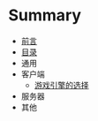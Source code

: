 # Summary

* [前言](README.md)
* [目录](jian-jie.md)
* 通用
* 客户端
	* [游戏引擎的选择](post/client/yin-qing-xuan-ze.md)
* 服务器
* 其他
